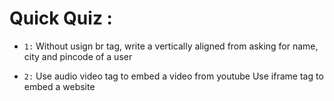 # Quick Quiz :

- `1:` Without usign br tag, write a vertically aligned from asking for name, city and pincode of a user

- `2:` Use audio video tag to embed a video from youtube Use iframe tag to embed a website
